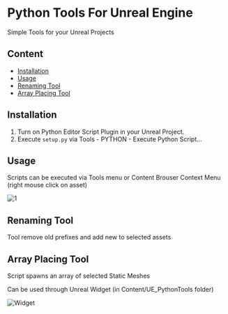 # Python Tools For Unreal Engine

Simple Tools for your Unreal Projects

## Content

- [Installation](#installation)
- [Usage](#usage)
- [Renaming Tool](#renaming-tool)
- [Array Placing Tool](#array-placing-tool)

## Installation

1) Turn on Python Editor Script Plugin in your Unreal Project.
2) Execute `setup.py` via Tools - PYTHON - Execute Python Script...

## Usage

Scripts can be executed via Tools menu or Content Brouser Context Menu (right mouse click on asset)

![1](https://github.com/artyr1230/UE_PythonTools/assets/146651243/016332bb-c2e6-4f54-8281-0f3fe22b1c7a)

## Renaming Tool

Tool remove old prefixes and add new to selected assets

## Array Placing Tool

Script spawns an array of selected Static Meshes

Can be used through Unreal Widget (in Content/UE_PythonTools folder)

![Widget](https://github.com/artyr1230/UE_PythonTools/assets/146651243/7d31dae4-438b-4d35-aa94-71fdf11bff3c)

